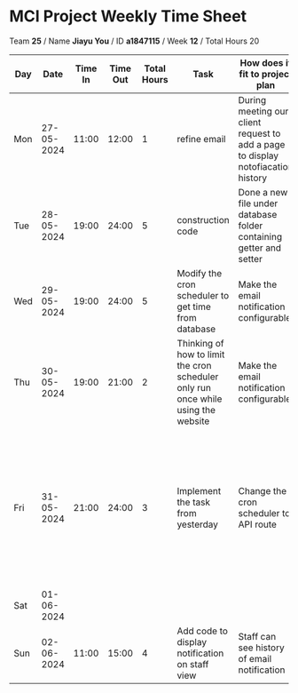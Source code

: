 # MCI Project Weekly Time Sheet

Team **25** / Name **Jiayu You** / ID **a1847115** / Week **12** / Total Hours 20

| Day | Date       | Time In | Time Out | Total Hours | Task | How does it fit to project plan | Outcome/Next action |
| --- | ---------- | ------- | -------- | ----------- | ---- | ------------------------------- | ------------------- |
| Mon | 27-05-2024 | 11:00   | 12:00    | 1           | refine email | During meeting our client request to add a page to display notofiacation history | create a new collection in database and relevent code |
| Tue | 28-05-2024 | 19:00   | 24:00     |    5         |construction code   | Done a new file under database folder containing getter and setter | Continue |
| Wed | 29-05-2024 | 19:00   | 24:00    | 5           | Modify the cron scheduler to get time from database | Make the email notification configurable | Done and tested |
| Thu | 30-05-2024 | 19:00 | 21:00   |    2       | Thinking of how to limit the cron scheduler only run once while using the website | Make the email notification configurable | Planned |
| Fri | 31-05-2024 | 21:00   | 24:00    | 3           | Implement the task from yesterday | Change the cron scheduler to API route| modified the server.js to call reset function everytime restart the server; modify the code to adapt the changes; modify the package.json to run the customise server.
| Sat | 01-06-2024 |   |    |         |  | | |
| Sun | 02-06-2024 | 11:00 | 15:00   | 4           | Add code to display notification on staff view |Staff can see history of email notification| Task implemented and committed 
